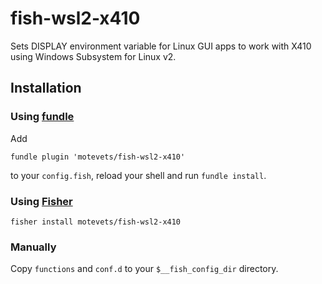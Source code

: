 # fish-wsl2-x410
Sets DISPLAY environment variable for Linux GUI apps to work with X410 using Windows Subsystem for Linux v2.

## Installation
### Using [fundle](https://github.com/danhper/fundle)

Add

```
fundle plugin 'motevets/fish-wsl2-x410'
```

to your `config.fish`, reload your shell and run `fundle install`.

### Using [Fisher](https://github.com/jorgebucaran/fisher)

```
fisher install motevets/fish-wsl2-x410
```

### Manually

Copy `functions` and `conf.d` to your `$__fish_config_dir` directory.

